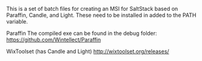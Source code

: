 This is a set of batch files for creating an MSI for SaltStack based on Paraffin, Candle, and Light. These need to be installed in added to the PATH variable.

Paraffin
The compiled exe can be found in the debug folder:
https://github.com/Wintellect/Paraffin

WixToolset (has Candle and Light)
http://wixtoolset.org/releases/

